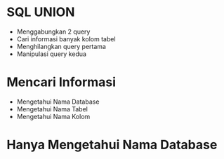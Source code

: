 # SQL UNION

- Menggabungkan 2 query
- Cari informasi banyak kolom tabel
- Menghilangkan query pertama
- Manipulasi query kedua

# Mencari Informasi

- Mengetahui Nama Database
- Mengetahui Nama Tabel
- Mengetahui Nama Kolom

# Hanya Mengetahui Nama Database

